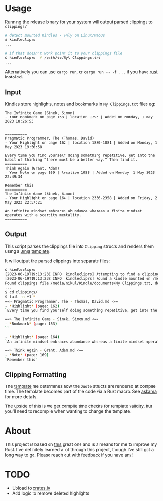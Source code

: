 
# Usage

Running the release binary for your system will output parsed clippings to `clippings/`

```bash
# detect mounted Kindles - only on Linux/MacOs
$ kindlecliprs
...
 
# if that doesn't work point it to your clippings file
$ kindlecliprs -f /path/to/My\ Clippings.txt
...
```

Alternatively you can use `cargo run`, or `cargo run -- -f ...` if you have [rust](https://www.rust-lang.org/tools/install) installed.

## Input

Kindles store highlights, notes and bookmarks in `My Clippings.txt` files eg:

```
The Infinite Game (Sinek, Simon)
- Your Bookmark on page 153 | location 1795 | Added on Monday, 1 May 2023 18:26:53


==========
Pragmatic Programmer, The (Thomas, David)
- Your Highlight on page 162 | location 1880-1881 | Added on Monday, 1 May 2023 19:56:58

Every time you find yourself doing something repetitive, get into the habit of thinking “there must be a better way.” Then find it.
==========
Think Again (Grant, Adam)
- Your Note on page 169 | location 1955 | Added on Monday, 1 May 2023 22:49:34

Remember this
==========
The Infinite Game (Sinek, Simon)
- Your Highlight on page 164 | location 2356-2358 | Added on Friday, 2 May 2023 22:57:21

An infinite mindset embraces abundance whereas a finite mindset operates with a scarcity mentality.
==========
```

## Output

This script parses the clippings file into `Clipping` structs and renders them using a [Jinja](https://jinja.palletsprojects.com/) [template](/templates/clipping_template.md).

It will output the parsed clippings into separate files:

```bash
$ kindlecliprs
[2023-06-19T19:13:23Z INFO  kindlecliprs] Attempting to find a clipping file from any mounted Kindles
[2023-06-19T19:13:23Z INFO  kindlecliprs] Found a Kindle mounted on /media/nikul/Kindle
Found clippings file /media/nikul/Kindle/documents/My Clippings.txt, do you want to continue? yes
...
$ cd clippings/
$ tail -n +1 *
==> Pragmatic Programmer, The - Thomas, David.md <==
- *Highlight* (page: 162)
`Every time you find yourself doing something repetitive, get into the habit of thinking “there must be a better way.” Then find it.`

==> The Infinite Game - Sinek, Simon.md <==
- *Bookmark* (page: 153)
``

- *Highlight* (page: 164)
`An infinite mindset embraces abundance whereas a finite mindset operates with a scarcity mentality.`

==> Think Again - Grant, Adam.md <==
- *Note* (page: 169)
`Remember this`
```

## Clipping Formatting

The [template](/templates/clipping_template.md) file determines how the `Quote` structs are rendered at compile time. The template becomes part of the code via a Rust macro. See [askama](https://github.com/djc/askama/tree/main) for more details.

The upside of this is we get compile time checks for template validity, but you'll need to recompile when wanting to change the template.


# About

This project is based on [this](https://github.com/robertmartin8/KindleClippings) great one and is a means for me to improve my Rust. I've definitely learned a lot through this project, though I've still got a long way to go. Please reach out with feedback if you have any!

# TODO

- Upload to [crates.io](crates.io)
- Add logic to remove deleted highlights
